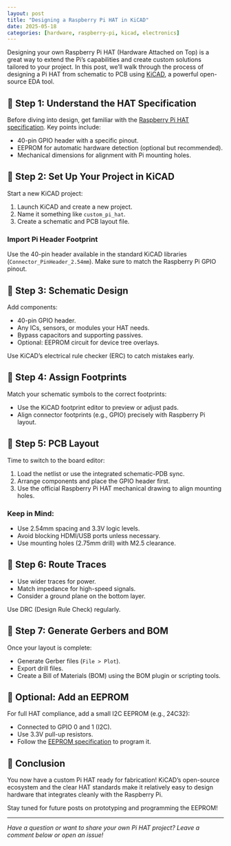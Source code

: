 ```yaml
---
layout: post
title: "Designing a Raspberry Pi HAT in KiCAD"
date: 2025-05-18
categories: [hardware, raspberry-pi, kicad, electronics]
---
```


Designing your own Raspberry Pi HAT (Hardware Attached on Top) is a great way to extend the Pi’s capabilities and create custom solutions tailored to your project. In this post, we’ll walk through the process of designing a Pi HAT from schematic to PCB using [KiCAD](https://kicad.org/), a powerful open-source EDA tool.

## 📐 Step 1: Understand the HAT Specification

Before diving into design, get familiar with the [Raspberry Pi HAT specification](https://github.com/raspberrypi/hats). Key points include:

- 40-pin GPIO header with a specific pinout.
- EEPROM for automatic hardware detection (optional but recommended).
- Mechanical dimensions for alignment with Pi mounting holes.

## 🧰 Step 2: Set Up Your Project in KiCAD

Start a new KiCAD project:

1. Launch KiCAD and create a new project.
2. Name it something like `custom_pi_hat`.
3. Create a schematic and PCB layout file.

### Import Pi Header Footprint

Use the 40-pin header available in the standard KiCAD libraries (`Connector_PinHeader_2.54mm`). Make sure to match the Raspberry Pi GPIO pinout.

## 🔌 Step 3: Schematic Design

Add components:

- 40-pin GPIO header.
- Any ICs, sensors, or modules your HAT needs.
- Bypass capacitors and supporting passives.
- Optional: EEPROM circuit for device tree overlays.

Use KiCAD’s electrical rule checker (ERC) to catch mistakes early.

## 🧲 Step 4: Assign Footprints

Match your schematic symbols to the correct footprints:

- Use the KiCAD footprint editor to preview or adjust pads.
- Align connector footprints (e.g., GPIO) precisely with Raspberry Pi layout.

## 🧾 Step 5: PCB Layout

Time to switch to the board editor:

1. Load the netlist or use the integrated schematic-PDB sync.
2. Arrange components and place the GPIO header first.
3. Use the official Raspberry Pi HAT mechanical drawing to align mounting holes.

### Keep in Mind:

- Use 2.54mm spacing and 3.3V logic levels.
- Avoid blocking HDMI/USB ports unless necessary.
- Use mounting holes (2.75mm drill) with M2.5 clearance.

## 📏 Step 6: Route Traces

- Use wider traces for power.
- Match impedance for high-speed signals.
- Consider a ground plane on the bottom layer.

Use DRC (Design Rule Check) regularly.

## 🎯 Step 7: Generate Gerbers and BOM

Once your layout is complete:

- Generate Gerber files (`File > Plot`).
- Export drill files.
- Create a Bill of Materials (BOM) using the BOM plugin or scripting tools.

## 🧪 Optional: Add an EEPROM

For full HAT compliance, add a small I2C EEPROM (e.g., 24C32):

- Connected to GPIO 0 and 1 (I2C).
- Use 3.3V pull-up resistors.
- Follow the [EEPROM specification](https://github.com/raspberrypi/hats/blob/master/eeprom.md) to program it.

## 🏁 Conclusion

You now have a custom Pi HAT ready for fabrication! KiCAD’s open-source ecosystem and the clear HAT standards make it relatively easy to design hardware that integrates cleanly with the Raspberry Pi.

Stay tuned for future posts on prototyping and programming the EEPROM!

---

*Have a question or want to share your own Pi HAT project? Leave a comment below or open an issue!*
